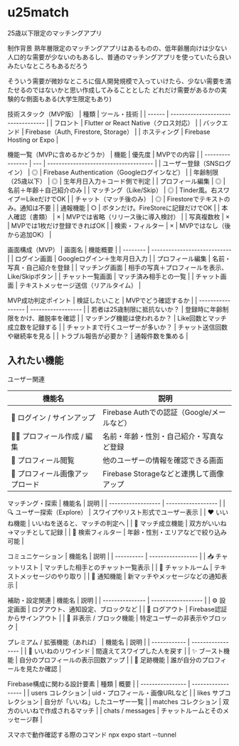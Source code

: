 # u25match
25歳以下限定のマッチングアプリ

制作背景
熟年層限定のマッチングアプリはあるものの、低年齢層向けは少ない
人口的な需要が少ないのもあるし、普通のマッチングアプリを使っていたら良いみたいなところもあるだろう

そういう需要が微妙なところに個人開発規模で入っていけたら、少ない需要を満たせるのではないかと思い作成してみることとした
どれだけ需要があるかの実験的な側面もある(大学生限定もあり)

 技術スタック（MVP版）
| 種類     | ツール・技術                             |
| ------ | ---------------------------------- |
| フロント   | Flutter or React Native（クロス対応）     |
| バックエンド | Firebase（Auth, Firestore, Storage） |
| ホスティング | Firebase Hosting or Expo           |

機能一覧（MVPに含めるかどうか）
| 機能               | 優先度 | MVPでの内容                               |
| ---------------- | --- | ------------------------------------- |
| ユーザー登録（SNSログイン）  | ◎   | Firebase Authentication（Googleログインなど） |
| 年齢制限（25歳以下）      | ◎   | 生年月日入力＋コード側で判定                        |
| プロフィール編集         | ◎   | 名前＋年齢＋自己紹介のみ                          |
| マッチング（Like/Skip） | ◎   | Tinder風。右スワイプ＝LikeだけでOK               |
| チャット（マッチ後のみ）     | ◎   | Firestoreでテキストのみ。通知は不要                |
| 通報機能             | ○   | ボタンだけ。FireStoreに記録だけでOK               |
| 本人確認（書類）         | ×   | MVPでは省略（リリース後に導入検討）                   |
| 写真複数枚            | ×   | MVPでは1枚だけ登録できればOK                     |
| 検索・フィルター         | ×   | MVPではなし（後から追加OK）                      |

画面構成（MVP）
| 画面名      | 機能概要                         |
| -------- | ---------------------------- |
| ログイン画面   | Googleログイン＋生年月日入力            |
| プロフィール編集 | 名前・写真・自己紹介を登録                |
| マッチング画面  | 相手の写真＋プロフィールを表示、Like/Skipボタン |
| チャット一覧画面 | マッチ済み相手との一覧                  |
| チャット画面   | テキストメッセージ送信（リアルタイム）          |


 MVP成功判定ポイント
 | 検証したいこと           | MVPでどう確認するか        |
| ----------------- | ------------------ |
| 若者は25歳制限に抵抗ないか？   | 登録時に年齢制限をかけ、離脱率を確認 |
| マッチング機能は使われるか？    | Like回数とマッチ成立数を記録する |
| チャットまで行くユーザーが多いか？ | チャット送信回数や継続率を見る    |
| トラブル報告が必要か？       | 通報件数を集める           |

<h2>入れたい機能</h2>
ユーザー関連

| 機能名                 | 説明                              |
| ------------------- | ------------------------------- |
| 🔐 ログイン / サインアップ    | Firebase Authでの認証（Google/メールなど） |
| 🙋‍♀️ プロフィール作成 / 編集 | 名前・年齢・性別・自己紹介・写真など登録            |
| 🧾 プロフィール閲覧         | 他のユーザーの情報を確認できる画面               |
| 📸 プロフィール画像アップロード   | Firebase Storageなどと連携して画像アップ    |

 マッチング・探索
 | 機能名                | 説明                 |
| ------------------ | ------------------ |
| 🔍 ユーザー探索（Explore） | スワイプやリスト形式でユーザー表示  |
| ❤️ いいね機能           | いいねを送ると、マッチの判定へ    |
| 💑 マッチ成立機能         | 双方がいいね→マッチとして記録    |
| 🔎 検索フィルター         | 年齢・性別・エリアなどで絞り込み可能 |

コミュニケーション
| 機能名        | 説明                |
| ---------- | ----------------- |
| 📥 チャットリスト | マッチした相手とのチャット一覧表示 |
| 💬 チャットルーム | テキストメッセージのやり取り    |
| 🔔 通知機能    | 新マッチやメッセージなどの通知表示 |

 補助・設定関連
 | 機能名             | 説明                 |
| --------------- | ------------------ |
| ⚙️ 設定画面         | ログアウト、通知設定、ブロックなど  |
| 🚪 ログアウト        | Firebase認証からサインアウト |
| 🙈 非表示 / ブロック機能 | 特定ユーザーの非表示やブロック    |

 プレミアム / 拡張機能（あれば）
 | 機能名          | 説明                |
| ------------ | ----------------- |
| 🔁 いいねのリワインド | 間違えてスワイプした人を戻す    |
| ✨ ブースト機能     | 自分のプロフィールの表示回数アップ |
| 👀 足跡機能      | 誰が自分のプロフィールを見たか確認 |

 Firebase構成に関わる設計要素
 | 種類               | 概要                 |
| ---------------- | ------------------ |
| users コレクション     | uid・プロフィール・画像URLなど |
| likes サブコレクション   | 自分が「いいね」したユーザー一覧   |
| matches コレクション   | 双方のいいねで作成されるマッチ    |
| chats / messages | チャットルームとそのメッセージ群   |

スマホで動作確認する際のコマンド
npx expo start --tunnel 
